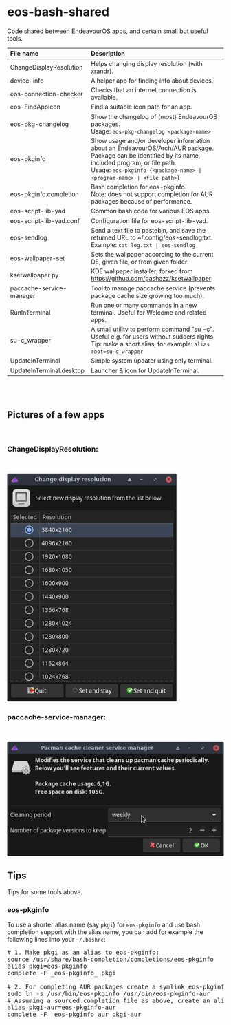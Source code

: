 # eos-bash-shared

Code shared between EndeavourOS apps, and certain small but useful tools.

File name | Description
:---- | :-------
ChangeDisplayResolution | Helps changing display resolution (with xrandr).
device-info | A helper app for finding info about devices.
eos-connection-checker | Checks that an internet connection is available.
eos-FindAppIcon | Find a suitable icon path for an app.
eos-pkg-changelog | Show the changelog of (most) EndeavourOS packages.<br>Usage: `eos-pkg-changelog <package-name>`
eos-pkginfo | Show usage and/or developer information about an EndeavourOS/Arch/AUR package.<br>Package can be identified by its name, included program, or file path.<br>Usage: `eos-pkginfo {<package-name> \| <program-name> \| <file path>`}
eos-pkginfo.completion | Bash completion for eos-pkginfo.<br>Note: does not support completion for AUR packages because of performance.
eos-script-lib-yad | Common bash code for various EOS apps.
eos-script-lib-yad.conf | Configuration file for eos-script-lib-yad.
eos-sendlog | Send a text file to pastebin, and save the returned URL to ~/.config/eos-sendlog.txt.<br>Example: `cat log.txt \| eos-sendlog`
eos-wallpaper-set | Sets the wallpaper according to the current DE, given file, or from given folder.
ksetwallpaper.py | KDE wallpaper installer, forked from https://github.com/pashazz/ksetwallpaper.
paccache-service-manager | Tool to manage paccache service (prevents package cache size growing too much).
RunInTerminal | Run one or many commands in a new terminal. Useful for Welcome and related apps.
su-c_wrapper | A small utility to perform command "su -c". Useful e.g. for users without sudoers rights.<br> Tip: make a short alias, for example: `alias root=su-c_wrapper`
UpdateInTerminal | Simple system updater using only terminal.
UpdateInTerminal.desktop | Launcher & icon for UpdateInTerminal.

<br><br>

## Pictures of a few apps

<br>

### ChangeDisplayResolution:

<br>

![](ChangeDisplayResolution.png)

### paccache-service-manager:

<br>

![](paccache-service-manager.png)

## Tips

Tips for some tools above.

### eos-pkginfo

To use a shorter alias name (say `pkgi`) for `eos-pkginfo` and use bash completion support with the alias name,
you can add for example the following lines into your `~/.bashrc`:
<pre>
# 1. Make pkgi as an alias to eos-pkginfo:
source /usr/share/bash-completion/completions/eos-pkginfo
alias pkgi=eos-pkginfo
complete -F _eos-pkginfo_ pkgi

# 2. For completing AUR packages create a symlink eos-pkginfo-aur:
sudo ln -s /usr/bin/eos-pkginfo /usr/bin/eos-pkginfo-aur
# Assuming a sourced completion file as above, create an alias pkgi-aur like above:
alias pkgi-aur=eos-pkginfo-aur
complete -F _eos-pkginfo_aur pkgi-aur
</pre>
